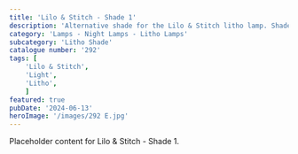 ```yaml
---
title: 'Lilo & Stitch - Shade 1'
description: 'Alternative shade for the Lilo & Stitch litho lamp. Shades are standard litho not coloured. Coloured image is for reference only'
category: 'Lamps - Night Lamps - Litho Lamps'
subcategory: 'Litho Shade'
catalogue number: '292'
tags: [
    'Lilo & Stitch', 
    'Light',
    'Litho', 
    ]
featured: true
pubDate: '2024-06-13'
heroImage: '/images/292 E.jpg'
---
```


Placeholder content for Lilo & Stitch - Shade 1.